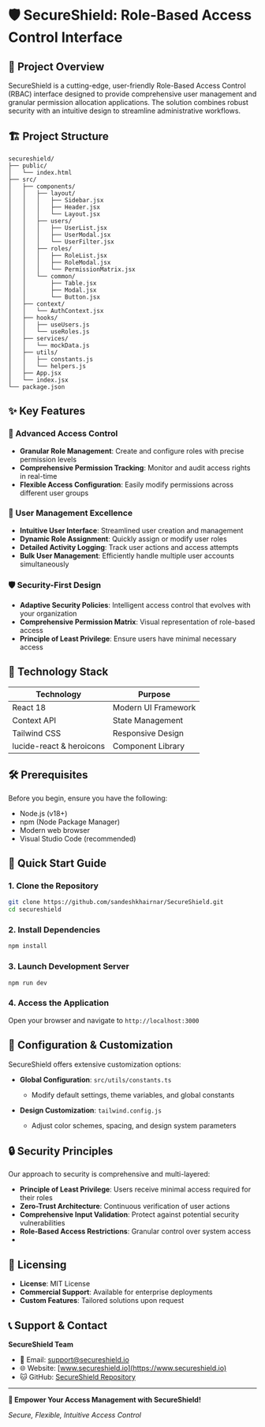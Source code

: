 # 🛡️ SecureShield:  Role-Based Access Control Interface

## 📝 Project Overview

SecureShield is a cutting-edge, user-friendly Role-Based Access Control (RBAC) interface designed to provide comprehensive user management and granular permission allocation applications. The solution combines robust security with an intuitive design to streamline administrative workflows.

## 🏗️ Project Structure

```
secureshield/
├── public/
│   └── index.html
├── src/
│   ├── components/
│   │   ├── layout/
│   │   │   ├── Sidebar.jsx
│   │   │   ├── Header.jsx
│   │   │   └── Layout.jsx
│   │   ├── users/
│   │   │   ├── UserList.jsx
│   │   │   ├── UserModal.jsx
│   │   │   └── UserFilter.jsx
│   │   ├── roles/
│   │   │   ├── RoleList.jsx
│   │   │   ├── RoleModal.jsx
│   │   │   └── PermissionMatrix.jsx
│   │   └── common/
│   │       ├── Table.jsx
│   │       ├── Modal.jsx
│   │       └── Button.jsx
│   ├── context/
│   │   └── AuthContext.jsx
│   ├── hooks/
│   │   ├── useUsers.js
│   │   └── useRoles.js
│   ├── services/
│   │   └── mockData.js
│   ├── utils/
│   │   ├── constants.js
│   │   └── helpers.js
│   ├── App.jsx
│   └── index.jsx
└── package.json
```

## ✨ Key Features

### 🔐 Advanced Access Control
- **Granular Role Management**: Create and configure roles with precise permission levels
- **Comprehensive Permission Tracking**: Monitor and audit access rights in real-time
- **Flexible Access Configuration**: Easily modify permissions across different user groups

### 👥 User Management Excellence
- **Intuitive User Interface**: Streamlined user creation and management
- **Dynamic Role Assignment**: Quickly assign or modify user roles
- **Detailed Activity Logging**: Track user actions and access attempts
- **Bulk User Management**: Efficiently handle multiple user accounts simultaneously

### 🛡️ Security-First Design
- **Adaptive Security Policies**: Intelligent access control that evolves with your organization
- **Comprehensive Permission Matrix**: Visual representation of role-based access
- **Principle of Least Privilege**: Ensure users have minimal necessary access

## 🚀 Technology Stack

| Technology | Purpose |
|-----------|---------|
| React 18 | Modern UI Framework |
| Context API | State Management |
| Tailwind CSS | Responsive Design |
| lucide-react & heroicons | Component Library |


## 🛠️ Prerequisites

Before you begin, ensure you have the following:
- Node.js (v18+)
- npm (Node Package Manager)
- Modern web browser
- Visual Studio Code (recommended)

## 🚀 Quick Start Guide

### 1. Clone the Repository
```bash
git clone https://github.com/sandeshkhairnar/SecureShield.git
cd secureshield
```

### 2. Install Dependencies
```bash
npm install
```

### 3. Launch Development Server
```bash
npm run dev
```

### 4. Access the Application
Open your browser and navigate to `http://localhost:3000`

## 🔧 Configuration & Customization

SecureShield offers extensive customization options:

- **Global Configuration**: `src/utils/constants.ts`
  - Modify default settings, theme variables, and global constants

- **Design Customization**: `tailwind.config.js`
  - Adjust color schemes, spacing, and design system parameters

## 🔒 Security Principles

Our approach to security is comprehensive and multi-layered:

- **Principle of Least Privilege**: Users receive minimal access required for their roles
- **Zero-Trust Architecture**: Continuous verification of user actions
- **Comprehensive Input Validation**: Protect against potential security vulnerabilities
- **Role-Based Access Restrictions**: Granular control over system access
- 

## 📄 Licensing

- **License**: MIT License
- **Commercial Support**: Available for enterprise deployments
- **Custom Features**: Tailored solutions upon request

## 📞 Support & Contact

**SecureShield Team**
- 📧 Email: support@secureshield.io
- 🌐 Website: [www.secureshield.io](https://www.secureshield.io)
- 🐱 GitHub: [SecureShield Repository](https://github.com/your-organization/secureshield)

---

**🚀 Empower Your Access Management with SecureShield!**

*Secure, Flexible, Intuitive Access Control*
